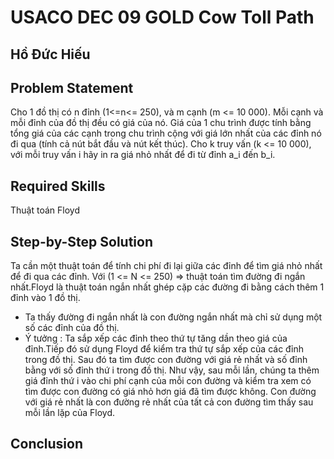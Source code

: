 # USACO DEC 09 GOLD Cow Toll Path
## Hồ Đức Hiếu

## Problem Statement
 Cho 1 đồ thị có n đỉnh (1<=n<= 250), và m cạnh (m <= 10 000). Mỗi cạnh và mỗi đỉnh của đồ thị đều có giá của nó. Giá của 1 chu trình được tính bằng tổng giá của các cạnh trong chu trình cộng với giá lớn nhất của các đỉnh nó đi qua (tính cả nút bắt đầu và nút kết thúc). Cho k truy vấn (k <= 10 000), với mỗi truy vấn i hãy in ra giá nhỏ nhất để đi từ đỉnh a_i đến b_i.
## Required Skills
  Thuật toán Floyd 
## Step-by-Step Solution
Ta cần một thuật toán để tính chi phí đi lại giữa các đỉnh để tìm giá nhỏ nhất để đi qua các đỉnh. Với (1 <= N <= 250) => thuật toán tìm đường đi ngắn nhất.Floyd là thuật toán ngắn nhất ghép cặp các đường đi bằng cách thêm 1 đỉnh vào 1 đồ thị.
 * Ta thấy đường đi ngắn nhất là con đường ngắn nhất mà chỉ sử dụng một số các đỉnh của đồ thị.
 * Ý tưởng : 
 Ta sắp xếp các đỉnh theo thứ tự tăng dần theo giá của đỉnh.Tiếp đó sử dụng Floyd để kiểm tra thứ tự sắp xếp của các đỉnh trong đồ thị. Sau đó ta tìm được con đường với giá rẻ nhất và số đỉnh bằng với số đỉnh thứ i trong đồ thị. Như vậy, sau mỗi lần, chúng ta thêm giá đỉnh thứ i vào chi phí cạnh của mỗi con đường và kiểm tra xem có tìm được con đường có giá nhỏ hơn giá đã tìm được không. Con đường với giá rẻ nhất là con đường rẻ nhất của tất cả con đường tìm thấy sau mỗi lần lặp của Floyd.

## Conclusion
